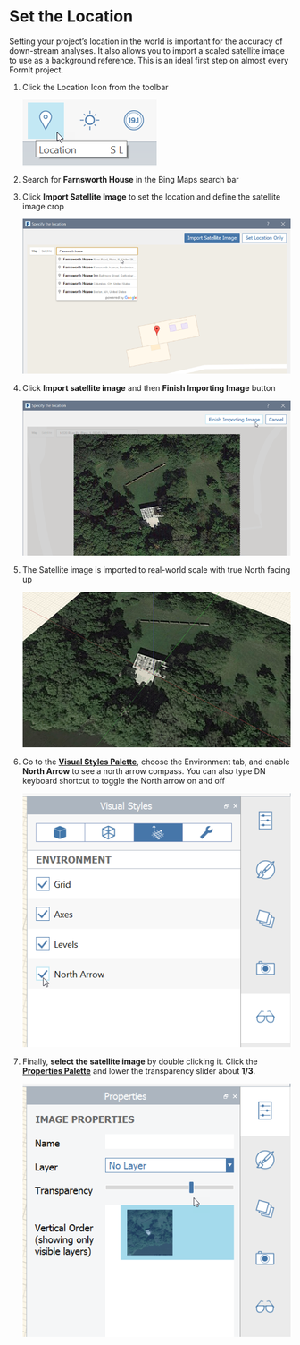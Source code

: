 # Set the Location

Setting your project’s location in the world is important for the accuracy of down-stream analyses. It also allows you to import a scaled satellite image to use as a background reference. This is an ideal first step on almost every FormIt project.

1. Click the Location Icon from the toolbar

   ![](../../.gitbook/assets/setlocation.png)

2. Search for **Farnsworth House** in the Bing Maps search bar
3. Click **Import Satellite Image** to set the location and define the satellite image crop

   ![](../../.gitbook/assets/4101d5b1-cd39-4a96-b4a8-8d7009c54848.png)

4. Click **Import satellite image** and then **Finish Importing Image** button

   ![](../../.gitbook/assets/894bd8ae-cb86-4330-ae3f-fe58ac39ab73.png)

5. The Satellite image is imported to real-world scale with true North facing up

   ![](../../.gitbook/assets/satimageincanvas.png)

6. Go to the [**Visual Styles Palette**](../../formit-introduction/tool-bars.md), choose the Environment tab, and enable **North Arrow** to see a north arrow compass. You can also type DN keyboard shortcut to toggle the North arrow on and off

   ![](../../.gitbook/assets/northarrow.png)

7. Finally, **select the satellite image** by double clicking it. Click the [**Properties Palette**](../../formit-introduction/tool-bars.md) and lower the transparency slider about **1/3**.

   ![](../../.gitbook/assets/properties.png)




